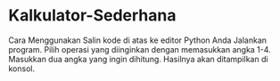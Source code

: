 # Kalkulator-Sederhana

Cara Menggunakan
Salin kode di atas ke editor Python Anda
Jalankan program.
Pilih operasi yang diinginkan dengan memasukkan angka 1-4.
Masukkan dua angka yang ingin dihitung.
Hasilnya akan ditampilkan di konsol.
